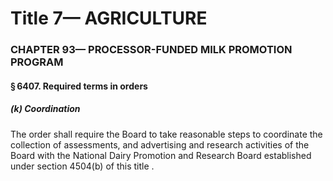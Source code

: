 
# Title 7— AGRICULTURE
### CHAPTER 93— PROCESSOR-FUNDED MILK PROMOTION PROGRAM
#### § 6407. Required terms in orders
##### (k) Coordination

The order shall require the Board to take reasonable steps to coordinate the collection of assessments, and advertising and research activities of the Board with the National Dairy Promotion and Research Board established under section 4504(b) of this title .

